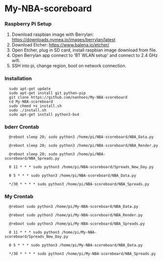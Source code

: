 # My-NBA-scoreboard
### Raspberry Pi Setup
1. Download raspbian image with Berrylan: https://downloads.nymea.io/images/berrylan/latest
2. Download Etcher: https://www.balena.io/etcher/
3. Open Etcher, plug in SD card, install raspbian image download from file.
4. Open Berrylan app connect to 'BT WLAN setup' and connect to 2.4 GHz wifi.
5. SSH into pi, change region, boot on network connection.
### Installation
      sudo apt-get update
      sudo apt-get install git python-pip
      git clone https://github.com/nanhoes/My-NBA-scoreboard
      cd My-NBA-scoreboard
      sudo chmod +x install.sh
      sudo ./install.sh
      sudo apt-get install python3-bs4
### bderr Crontab
      @reboot sleep 20; sudo python3 /home/pi/NBA-scoreboard/NBA_Data.py

      @reboot sleep 20; sudo python3 /home/pi/NBA-scoreboard/NBA_Render.py

      @reboot sleep 20; sudo python3 /home/pi/NBA-scoreboard/NBA_Spreads.py

      0 11 * * * sudo python3 /home/pi/NBA-scoreboard/Spreads_New_Day.py

      0 5 * * * sudo python3 /home/pi/NBA-scoreboard/NBA_Data.py

      */30 * * * * sudo python3 /home/pi/NBA-scoreboard/NBA_Spreads.py
### My Crontab
      @reboot sudo python3 /home/pi/My-NBA-scoreboard/NBA_Data.py

      @reboot sudo python3 /home/pi/My-NBA-scoreboard/NBA_Render.py

      @reboot sudo python3 /home/pi/My-NBA-scoreboard/NBA_Spreads.py

      0 11 * * * sudo python3 /home/pi/My-NBA-scoreboard/Spreads_New_Day.py

      0 5 * * * sudo python3 /home/pi/My-NBA-scoreboard/NBA_Data.py

      */30 * * * * sudo python3 /home/pi/My-NBA-scoreboard/NBA_Spreads.py
